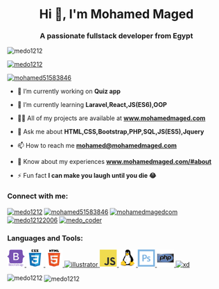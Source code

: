 <h1 align="center">Hi 👋, I'm Mohamed Maged</h1>
<h3 align="center">A passionate fullstack developer from Egypt</h3>

<p align="left"> <img src="https://komarev.com/ghpvc/?username=medo1212&label=Profile%20views&color=0e75b6&style=flat" alt="medo1212" /> </p>

<p align="left"> <a href="https://github.com/ryo-ma/github-profile-trophy"><img src="https://github-profile-trophy.vercel.app/?username=medo1212" alt="medo1212" /></a> </p>

<p align="left"> <a href="https://twitter.com/mohamed51583846" target="blank"><img src="https://img.shields.io/twitter/follow/mohamed51583846?logo=twitter&style=for-the-badge" alt="mohamed51583846" /></a> </p>

- 🔭 I’m currently working on **Quiz app**

- 🌱 I’m currently learning **Laravel,React,JS(ES6),OOP**

- 👨‍💻 All of my projects are available at **www.mohamedmaged.com**

- 💬 Ask me about **HTML,CSS,Bootstrap,PHP,SQL,JS(ES5),Jquery**

- 📫 How to reach me **mohamed@mohamedmaged.com**

- 📄 Know about my experiences **www.mohamedmaged.com/#about**

- ⚡ Fun fact **I can make you laugh until you die 😂**

<h3 align="left">Connect with me:</h3>
<p align="left">
<a href="https://codepen.io/medo1212" target="blank"><img align="center" src="https://raw.githubusercontent.com/rahuldkjain/github-profile-readme-generator/master/src/images/icons/Social/codepen.svg" alt="medo1212" height="30" width="40" /></a>
<a href="https://twitter.com/mohamed51583846" target="blank"><img align="center" src="https://raw.githubusercontent.com/rahuldkjain/github-profile-readme-generator/master/src/images/icons/Social/twitter.svg" alt="mohamed51583846" height="30" width="40" /></a>
<a href="https://linkedin.com/in/mohamedmagedcom" target="blank"><img align="center" src="https://raw.githubusercontent.com/rahuldkjain/github-profile-readme-generator/master/src/images/icons/Social/linked-in-alt.svg" alt="mohamedmagedcom" height="30" width="40" /></a>
<a href="https://fb.com/medo12122006" target="blank"><img align="center" src="https://raw.githubusercontent.com/rahuldkjain/github-profile-readme-generator/master/src/images/icons/Social/facebook.svg" alt="medo12122006" height="30" width="40" /></a>
<a href="https://instagram.com/medo_coder" target="blank"><img align="center" src="https://raw.githubusercontent.com/rahuldkjain/github-profile-readme-generator/master/src/images/icons/Social/instagram.svg" alt="medo_coder" height="30" width="40" /></a>
</p>

<h3 align="left">Languages and Tools:</h3>
<p align="left"> <a href="https://getbootstrap.com" target="_blank" rel="noreferrer"> <img src="https://raw.githubusercontent.com/devicons/devicon/master/icons/bootstrap/bootstrap-plain-wordmark.svg" alt="bootstrap" width="40" height="40"/> </a> <a href="https://www.w3schools.com/css/" target="_blank" rel="noreferrer"> <img src="https://raw.githubusercontent.com/devicons/devicon/master/icons/css3/css3-original-wordmark.svg" alt="css3" width="40" height="40"/> </a> <a href="https://www.w3.org/html/" target="_blank" rel="noreferrer"> <img src="https://raw.githubusercontent.com/devicons/devicon/master/icons/html5/html5-original-wordmark.svg" alt="html5" width="40" height="40"/> </a> <a href="https://www.adobe.com/in/products/illustrator.html" target="_blank" rel="noreferrer"> <img src="https://www.vectorlogo.zone/logos/adobe_illustrator/adobe_illustrator-icon.svg" alt="illustrator" width="40" height="40"/> </a> <a href="https://developer.mozilla.org/en-US/docs/Web/JavaScript" target="_blank" rel="noreferrer"> <img src="https://raw.githubusercontent.com/devicons/devicon/master/icons/javascript/javascript-original.svg" alt="javascript" width="40" height="40"/> </a> <a href="https://www.linux.org/" target="_blank" rel="noreferrer"> <img src="https://raw.githubusercontent.com/devicons/devicon/master/icons/linux/linux-original.svg" alt="linux" width="40" height="40"/> </a> <a href="https://www.photoshop.com/en" target="_blank" rel="noreferrer"> <img src="https://raw.githubusercontent.com/devicons/devicon/master/icons/photoshop/photoshop-line.svg" alt="photoshop" width="40" height="40"/> </a> <a href="https://www.php.net" target="_blank" rel="noreferrer"> <img src="https://raw.githubusercontent.com/devicons/devicon/master/icons/php/php-original.svg" alt="php" width="40" height="40"/> </a> <a href="https://www.adobe.com/products/xd.html" target="_blank" rel="noreferrer"> <img src="https://cdn.worldvectorlogo.com/logos/adobe-xd.svg" alt="xd" width="40" height="40"/> </a> </p>

<p><img align="left" src="https://github-readme-stats.vercel.app/api/top-langs?username=medo1212&show_icons=true&locale=en&layout=compact" alt="medo1212" /></p>

<p>&nbsp;<img align="center" src="https://github-readme-stats.vercel.app/api?username=medo1212&show_icons=true&locale=en" alt="medo1212" /></p>
